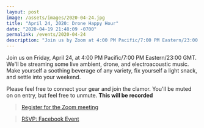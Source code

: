 ```yaml
---
layout: post
image: /assets/images/2020-04-24.jpg
title: "April 24, 2020: Drone Happy Hour"
date: "2020-04-19 21:48:09 -0700"
permalink: /events/2020-04-24
description: "Join us by Zoom at 4:00 PM Pacific/7:00 PM Eastern/23:00 GMT for live ambient, drone, and electroacoustic music."
---
```


Join us on Friday, April 24, at 4:00 PM Pacific/7:00 PM Eastern/23:00 GMT. We'll be streaming some live ambient, drone, and electroacoustic music. Make yourself a soothing beverage of any variety, fix yourself a light snack, and settle into your weekend.

Please feel free to connect your gear and join the clamor. You'll be muted on on entry, but feel free to unmute. **This will be recorded**

> [Register for the Zoom meeting](https://zoom.us/meeting/register/tJUuc-qgqzsoGtxP2IZq5Z4AqKyeODECP4XV)

> [RSVP: Facebook Event](https://www.facebook.com/events/599535723977936/)
